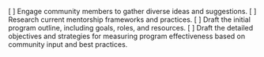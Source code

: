 [ ] Engage community members to gather diverse ideas and suggestions.
[ ] Research current mentorship frameworks and practices.
[ ] Draft the initial program outline, including goals, roles, and resources.
[ ] Draft the detailed objectives and strategies for measuring program effectiveness based on community input and best practices.